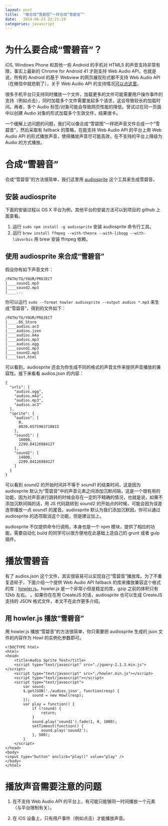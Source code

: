 ```yaml
---
layout: post
title:  "像合成“雪碧图”一样合成“雪碧音”"
date:   2014-06-23 22:21:19
categories: javascript
---
```


# 为什么要合成“雪碧音”？

iOS, Windows Phone 和其他一些 Android 的手机对 HTML5 的声音支持非常有限，事实上最新的 Chrome for Android 41 才刚支持 Web Audio API，也就是说，所有的 Android 的基于 Webview 的网页展现形式都不支持 Web Audio API（在微信中就悲剧了），关于 Web Audio API 的支持情况[可以点这里](http://caniuse.com/#search=web%20audio%20api)。

很多手机平台只支持同时播放一个文件，加载更多的文件可能需要用户操作事件的支持（例如点击），同时加载多个文件需要发起多个请求，这会导致较长的加载时间。再者，多个 Audio 标签/对象可能会导致网页性能的降低。曾试过在同一页面中以创建 Audio 对象的形式加载多个生效文件，结果很卡。

一个缓解上述问题的问题，我们可以像合成“雪碧图”一样把声音文件合成一个“雪碧音”，然后采取有 fallback 的策略，在能支持 Web Audio API 的平台上用 Web Audio API 的形式播放声音，使得播放声音尽可能高效，在不支持的平台上降级为 Audio 的方式播放。

# 合成“雪碧音”

合成“雪碧音”的方法很简单，我们这里用 [audiosprite](https://github.com/tonistiigi/audiosprite) 这个工具来生成雪碧音。

## 安装 audiosprite

下面的安装过程以 OS X 平台为例，其他平台的安装方法可以到项目的 github 上面查看。

1. 运行 `sudo npm install -g audiosprite` 安装 audiosprite 命令行工具。
2. 运行 `brew install ffmpeg --with-theora --with-libogg --with-libvorbis` 用 brew 安装 ffmpeg 依赖。

## 使用 audiosprite 来合成“雪碧音”

假设你有如下声音文件：

    /PATH/TO/YOUR/PROJECT
    |____sound1.mp3
    |____sound2.mp3
    |____...

你可以运行 `sudo --format howler audiosprite --output audios *.mp3` 来生成“雪碧音”，得到的文件如下：

    /PATH/TO/YOUR/PROJECT
    |____.DS_Store
    |____audios.ac3
    |____audios.json
    |____audios.m4a
    |____audios.mp3
    |____audios.ogg
    |____sound1.mp3
    |____sound2.mp3
    |____test.html

可以看到，audiosprite 还会为你生成不同的格式的声音文件来提供声音播放的兼容性。接下来看看 audios.json 的内容：

    {
      "urls": [
        "audios.ogg",
        "audios.m4a",
        "audios.mp3",
        "audios.ac3"
      ],
      "sprite": {
        "audios": [
          0,
          8020.6575963718815
        ],
        "sound1": [
          10000,
          2299.84126984127
        ],
        "sound2": [
          14000,
          2299.84126984127
        ]
      }
    }

可以看到 sound2 的开始时间并不等于 sound1 的结束时间，这是因为 audiosprite 默认为“雪碧音”中的声音元素之间添加沉默间隔，这是一个很有用的功能，因为对声音进行跳转的时候会存在一定的不精确的情况，也就是说，如果不添加沉默间隔的话，用 JS 代码跳转到 sound2 的开始点的时候，可能会因为误差连带播放一点 sound1 的尾音。audiosprite 默认为我们添加沉默因，你可以通过 audiosprite 的选项取消这个功能，但是建议加上。

audiosprite 不仅提供命令行调用，本身也是一个 npm 模块，提供了相应的功能，需要自动化 build 的同学可以很方便地在此基础上造自己的 grunt 或者 gulp 插件。

# 播放雪碧音

有了 audios.json 这个文件，其实很容易可以实现自己“雪碧音”播放库。为了不重复造轮子，下面介绍一个提供 Web Audio API fallback 的库来播放兼容这个格式的库：[howler.js](https://github.com/goldfire/howler.js)。howler.js 是一个非常小但是稳定的库，gzip 之前的体积只有 12kb 左右。
。如果你在在用 CreateJS 的话，audiosprite 也可以生成 CreateJS 支持的 JSON 格式文件，本文不在此作更多介绍。

## 用 howler.js 播放“雪碧音”

用 howler.js 播放“雪碧音”的方法很简单，你只需要把 audiosprite 生成的 json 文件的内容作为 Howl 的实例化参数即可。

    <!DOCTYPE html>
    <html>
    <head>
        <title>Audio Sprite Test</title>
        <script type="text/javascript" src="./jquery-2.1.3.min.js"></script>
        <script type="text/javascript" src="./howler.min.js"></script>
        <script type="text/javascript"></script>
        <script type="text/javascript">
            var sound;
            $.getJSON('./audios.json', function(resp) {
                sound = new Howl(resp);
            });
            var play = function() {
                if (!sound) {
                    return;
                }
                sound.play('sound1').fade(1, 0, 1000);
                setTimeout(function() {
                    sound.play('sound2');
                }, 500);
            }
        </script>
    </head>
    <body>
    <input type="button" onclick="play()" value="play" />
    </body>
    </html>

# 播放声音需要注意的问题

1. 在不支持 Web Audio API 的平台上，有可能只能够同一时间播放一个元素（与平台限制有关）。

2. 在 iOS 设备上，只有用户事件（例如点击）才能播放声音。
